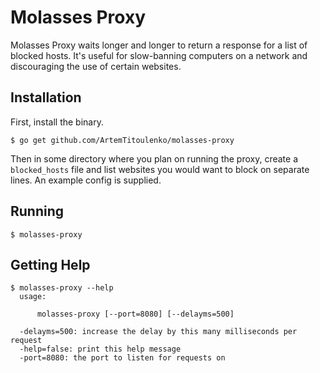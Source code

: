 # Molasses Proxy

Molasses Proxy waits longer and longer to return a response for a list of blocked
hosts. It's useful for slow-banning computers on a network and discouraging the
use of certain websites.

## Installation
First, install the binary.

    $ go get github.com/ArtemTitoulenko/molasses-proxy

Then in some directory where you plan on running the proxy, create a
`blocked_hosts` file and list websites you would want to block on separate
lines. An example config is supplied.

## Running

    $ molasses-proxy

## Getting Help

    $ molasses-proxy --help
      usage:

          molasses-proxy [--port=8080] [--delayms=500]

      -delayms=500: increase the delay by this many milliseconds per request
      -help=false: print this help message
      -port=8080: the port to listen for requests on
